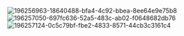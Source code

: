 ![196256963-18640488-bfa4-4c92-bbea-8ee64e9e75b8](https://user-images.githubusercontent.com/89462761/196257904-b7c1f8cc-f293-4b6d-9545-23f5ed875cd5.png)
![196257050-697fc636-52a5-483c-ab02-f0648682db76](https://user-images.githubusercontent.com/89462761/196258256-e6a63b27-b01a-4c40-86ef-839ef5226103.png)
![196257124-0c5c79bf-fbe2-4833-8571-44cb3c3161c4](https://user-images.githubusercontent.com/89462761/196258247-ae5a7988-7ff6-4736-a6e6-74a8840e9d95.png)




<!-- ![image](https://user-images.githubusercontent.com/89462761/196256963-18640488-bfa4-4c92-bbea-8ee64e9e75b8.png)
![image](https://user-images.githubusercontent.com/89462761/196257050-697fc636-52a5-483c-ab02-f0648682db76.png)
![image](https://user-images.githubusercontent.com/89462761/196257124-0c5c79bf-fbe2-4833-8571-44cb3c3161c4.png) -->


